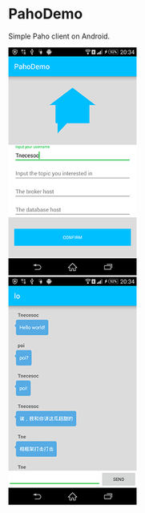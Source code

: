 # PahoDemo
Simple Paho client on Android.<br/>

![sample_pic1](device-2016-09-26-203506.png)
![sample_pic2](device-2016-09-26-203421.png)
